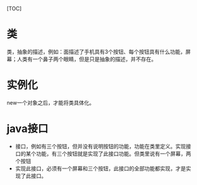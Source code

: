 [TOC]

# 类

类，抽象的描述，例如：面描述了手机具有3个按钮、每个按钮具有什么功能，屏幕；人类有一个鼻子两个眼睛，但是只是抽象的描述，并不存在。

# 实例化

new一个对象之后，才能将类具体化。

# java接口

- 接口，例如有三个按钮，但并没有说明按钮的功能，功能在类里定义。实现接口的某个功能，有三个按钮就是实现了此接口功能。但类里说有一个屏幕，两个按钮
- 实现此接口，必须有一个屏幕和三个按钮，此接口的全部功能都实现，才是实现了此接口。
